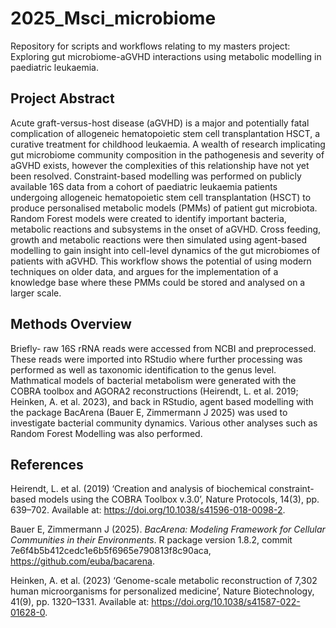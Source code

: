 # 2025_Msci_microbiome
Repository for scripts and workflows relating to my masters project: Exploring gut microbiome-aGVHD interactions using metabolic modelling in paediatric leukaemia.

## Project Abstract
Acute graft-versus-host disease (aGVHD) is a major and potentially fatal complication of allogeneic hematopoietic stem cell transplantation HSCT, a curative treatment for childhood leukaemia. A wealth of research implicating gut microbiome community composition in the pathogenesis and severity of aGVHD exists, however the complexities of this relationship have not yet been resolved. Constraint-based modelling was performed on publicly available 16S data from a cohort of paediatric leukaemia patients undergoing allogeneic hematopoietic stem cell transplantation (HSCT) to produce personalised metabolic models (PMMs) of patient gut microbiota. Random Forest models were created to identify important bacteria, metabolic reactions and subsystems in the onset of aGVHD. Cross feeding, growth and metabolic reactions were then simulated using agent-based modelling to gain insight into cell-level dynamics of the gut microbiomes of patients with aGVHD. This workflow shows the potential of using modern techniques on older data, and argues for the implementation of a knowledge base where these PMMs could be stored and analysed on a larger scale.

## Methods Overview
Briefly- raw 16S rRNA reads were accessed from NCBI and preprocessed. These reads were imported into RStudio where further processing was performed as well as taxonomic identification to the genus level. Mathmatical models of bacterial metabolism were generated with the COBRA toolbox and AGORA2 reconstructions (Heirendt, L. et al. 2019; Heinken, A. et al. 2023), and back in RStudio, agent based modelling with the package BacArena (Bauer E, Zimmermann J 2025) was used to investigate bacterial community dynamics. Various other analyses such as Random Forest Modelling was also performed. 

## References
Heirendt, L. et al. (2019) ‘Creation and analysis of biochemical constraint-based models using the COBRA Toolbox v.3.0’, Nature Protocols, 14(3), pp. 639–702. Available at: https://doi.org/10.1038/s41596-018-0098-2.

Bauer E, Zimmermann J (2025). _BacArena: Modeling Framework for Cellular Communities in their Environments_. R package version 1.8.2, commit 7e6f4b5b412cedc1e6b5f6965e790813f8c90aca, <https://github.com/euba/bacarena>.

Heinken, A. et al. (2023) ‘Genome-scale metabolic reconstruction of 7,302 human microorganisms for personalized medicine’, Nature Biotechnology, 41(9), pp. 1320–1331. Available at: https://doi.org/10.1038/s41587-022-01628-0.

